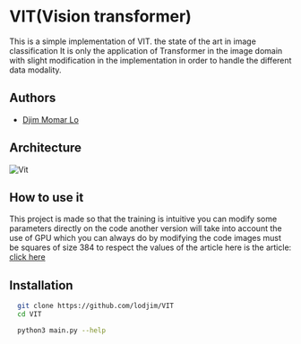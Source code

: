 # VIT(Vision transformer)

This is a simple implementation of VIT.
the state of the art in image classification
It is only the application of Transformer in the image domain with slight modification in the implementation in order to handle the different data modality.

## Authors

- [Djim Momar Lo](https://www.github.com/lodjim)

## Architecture

![Vit](1__c8SqxPMY_dsApyvDJ8HtA.gif)

## How to use it

This project is made so that the training is intuitive you can modify some parameters directly on the code another version will take into account the use of GPU which you can always do by modifying the code
images must be squares of size 384
to respect the values of the article
here is the article: [click here](https://arxiv.org/pdf/2010.11929v2.pdf)

## Installation

```bash
  git clone https://github.com/lodjim/VIT
  cd VIT
```

```bash
  python3 main.py --help
```
